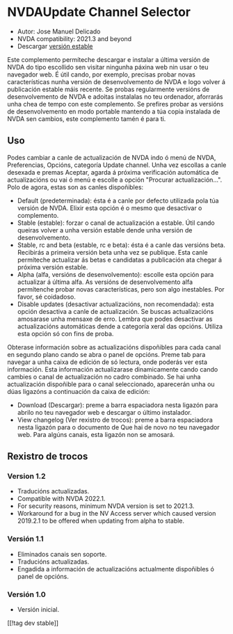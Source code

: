 # NVDAUpdate Channel Selector #

* Autor: Jose Manuel Delicado
* NVDA compatibility: 2021.3 and beyond
* Descargar [versión estable][1]

Este complemento permíteche descargar e instalar a última versión de NVDA do
tipo escollido sen visitar ningunha páxina web nin usar o teu navegador
web. É útil cando, por exemplo, precisas probar novas características nunha
versión de desenvolvemento de NVDA e logo volver á publicación estable máis
recente. Se probas regularmente versións de desenvolvemento de NVDA e
adoitas instalalas no teu ordenador, aforrarás unha chea de tempo con este
complemento. Se prefires probar as versións de desenvolvemento en modo
portable mantendo a túa copia instalada de NVDA sen cambios, este
complemento tamén é para ti.

## Uso

Podes cambiar a canle de actualización de NVDA indo ó menú de NVDA,
Preferencias, Opcións,  categoría Update channel. Unha vez escollas a canle
desexada e premas Aceptar, agarda á próxima verificación automática de
actualizacións ou vai ó menú e escolle a opción "Procurar
actualización...". Polo de agora, estas son as canles dispoñibles:

* Default (predeterminada): ésta é a canle por defecto utilizada pola túa
  versión de NVDA. Elixir esta opción é o mesmo que desactivar o
  complemento.
* Stable (estable): forzar o canal de actualización a estable. Útil cando
  queiras volver a unha versión estable dende unha versión de
  desenvolvemento.
* Stable, rc and beta (estable, rc e beta): ésta é a canle das versións
  beta. Recibirás a primeira versión beta unha vez se publique. Esta canle
  permíteche actualizar ás betas e candidatas a publicación ata chegar á
  próxima versión estable.
* Alpha (alfa, versións de desenvolvemento): escolle esta opción para
  actualizar á última alfa. As versións de desenvolvemento alfa permítenche
  probar novas características, pero son algo inestables. Por favor, sé
  coidadoso.
* Disable updates (desactivar actualizacións, non recomendada): esta opción
  desactiva a canle de actualización. Se buscas actualizacións amosarase
  unha mensaxe de erro. Lembra que podes desactivar as actualizacións
  automáticas dende a categoría xeral das opcións. Utiliza esta opción só
  con fins de proba.

Obterase información sobre as actualizacións dispoñibles para cada canal en
segundo plano cando se abra o panel de opcións. Preme tab para navegar a
unha caixa de edición de só lectura, onde poderás ver esta información. Esta
información actualizarase dinamicamente cando cando cambies o canal de
actualización no cadro combinado. Se hai unha actualización dispoñible para
o canal seleccionado, aparecerán unha ou dúas ligazóns a continuación da
caixa de edición: 

* Download (Descargar): preme a barra espaciadora nesta ligazón para abrilo
  no teu navegador web e descargar o último instalador.
* View changelog (Ver rexistro de trocos): preme a barra espaciadora nesta
  ligazón para o documento de Que hai de novo no teu navegador web. Para
  algúns canais, esta ligazón non se amosará.

## Rexistro de trocos

### Version 1.2

* Traducións actualizadas.
* Compatible with NVDA 2022.1.
* For security reasons, minimum NVDA version is set to 2021.3.
* Workaround for a bug in the NV Access server which caused version 2019.2.1
  to be offered when updating from alpha to stable.

### Versión 1.1

* Eliminados canais sen soporte.
* Traducións actualizadas.
* Engadida a información de actualizacións actualmente dispoñibles ó panel
  de opcións.

### Versión 1.0

* Versión inicial.

[[!tag dev stable]]

[1]: https://addons.nvda-project.org/files/get.php?file=updchannelselect
